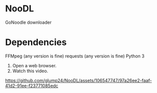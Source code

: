 # NooDL
GoNoodle downloader

# Dependencies
FFMpeg (any version is fine)
requests (any version is fine)
Python 3

1. Open a web browser.
2. Watch this video.


https://github.com/glump24/NooDL/assets/106547747/97a26ee2-faaf-41d2-91ee-f23771085edc

